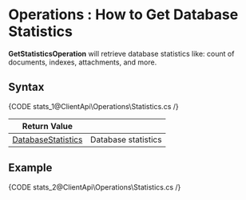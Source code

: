 ﻿# Operations : How to Get Database Statistics

**GetStatisticsOperation** will retrieve database statistics like: count of documents, indexes, attachments, and more.

## Syntax

{CODE stats_1@ClientApi\Operations\Statistics.cs /}

| Return Value | |
| ------------- | ----- |
| [DatabaseStatistics](../../../glossary/DatabaseStatistics) | Database statistics |

## Example

{CODE stats_2@ClientApi\Operations\Statistics.cs /}
